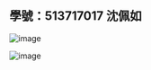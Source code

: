 ## 學號：513717017 沈佩如

![image](https://github.com/user-attachments/assets/a0e36230-ebd7-4409-b36e-bb6aaf46aaec)


![image](https://github.com/user-attachments/assets/412c065b-5fb2-424a-90ea-4280980e3eb5)

